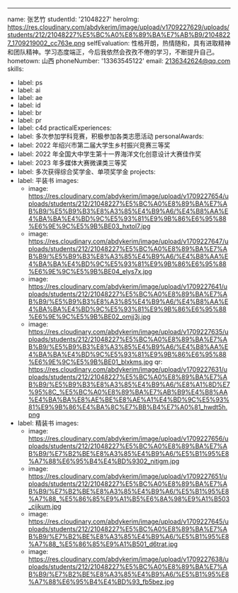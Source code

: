---
name: 张艺竹
studentId: '21048227'
heroImg: https://res.cloudinary.com/abdykerim/image/upload/v1709227629/uploads/students/212/21048227%E5%BC%A0%E8%89%BA%E7%AB%B9/21048227_1709219002_cc763e.png
selfEvaluation: 性格开朗，热情随和，具有进取精神和团队精神。学习态度端正，今后我依然会孜孜不倦的学习，不断提升自己。
hometown: 山西
phoneNumber: '13363545122'
email: 2136342624@qq.com
skills:
  - label: ps
  - label: ai
  - label: ae
  - label: id
  - label: br
  - label: pr
  - label: c4d
practicalExperiences:
  - label: 多次参加学科竞赛，积极参加各类志愿活动
personalAwards:
  - label: 2022 年绍兴市第二届大学生乡村振兴竞赛三等奖
  - label: 2022 年全国大中学生第十一界海洋文化创意设计大赛佳作奖
  - label: 2023 年多媒体大赛微课类三等奖
  - label: 多次获得综合奖学金、单项奖学金
projects:
  - label: 平装书
    images:
      - image: https://res.cloudinary.com/abdykerim/image/upload/v1709227654/uploads/students/212/21048227%E5%BC%A0%E8%89%BA%E7%AB%B9/%E5%B9%B3%E8%A3%85%E4%B9%A6/%E4%B8%AA%E4%BA%BA%E4%BD%9C%E5%93%81%E9%9B%86%E6%95%88%E6%9E%9C%E5%9B%BE03_hxtol7.jpg
      - image: https://res.cloudinary.com/abdykerim/image/upload/v1709227647/uploads/students/212/21048227%E5%BC%A0%E8%89%BA%E7%AB%B9/%E5%B9%B3%E8%A3%85%E4%B9%A6/%E4%B8%AA%E4%BA%BA%E4%BD%9C%E5%93%81%E9%9B%86%E6%95%88%E6%9E%9C%E5%9B%BE04_elys7x.jpg
      - image: https://res.cloudinary.com/abdykerim/image/upload/v1709227641/uploads/students/212/21048227%E5%BC%A0%E8%89%BA%E7%AB%B9/%E5%B9%B3%E8%A3%85%E4%B9%A6/%E4%B8%AA%E4%BA%BA%E4%BD%9C%E5%93%81%E9%9B%86%E6%95%88%E6%9E%9C%E5%9B%BE02_omjj3j.jpg
      - image: https://res.cloudinary.com/abdykerim/image/upload/v1709227635/uploads/students/212/21048227%E5%BC%A0%E8%89%BA%E7%AB%B9/%E5%B9%B3%E8%A3%85%E4%B9%A6/%E4%B8%AA%E4%BA%BA%E4%BD%9C%E5%93%81%E9%9B%86%E6%95%88%E6%9E%9C%E5%9B%BE01_blxkms.jpg
    qr: https://res.cloudinary.com/abdykerim/image/upload/v1709227631/uploads/students/212/21048227%E5%BC%A0%E8%89%BA%E7%AB%B9/%E5%B9%B3%E8%A3%85%E4%B9%A6/%E8%A1%8D%E7%95%8C_%E5%BC%A0%E8%89%BA%E7%AB%B9%E4%B8%AA%E4%BA%BA%E8%AE%BE%E8%AE%A1%E4%BD%9C%E5%93%81%E9%9B%86%E4%BA%8C%E7%BB%B4%E7%A0%81_hwdt5h.png
  - label: 精装书
    images:
      - image: https://res.cloudinary.com/abdykerim/image/upload/v1709227656/uploads/students/212/21048227%E5%BC%A0%E8%89%BA%E7%AB%B9/%E7%B2%BE%E8%A3%85%E4%B9%A6/%E5%B1%95%E8%A7%88%E6%95%B4%E4%BD%9302_nitigm.jpg
      - image: https://res.cloudinary.com/abdykerim/image/upload/v1709227651/uploads/students/212/21048227%E5%BC%A0%E8%89%BA%E7%AB%B9/%E7%B2%BE%E8%A3%85%E4%B9%A6/%E5%B1%95%E8%A7%88_%E5%86%85%E9%A1%B5%E6%8A%98%E9%A1%B503_cijkum.jpg
      - image: https://res.cloudinary.com/abdykerim/image/upload/v1709227645/uploads/students/212/21048227%E5%BC%A0%E8%89%BA%E7%AB%B9/%E7%B2%BE%E8%A3%85%E4%B9%A6/%E5%B1%95%E8%A7%88_%E5%86%85%E9%A1%B501_d6trat.jpg
      - image: https://res.cloudinary.com/abdykerim/image/upload/v1709227638/uploads/students/212/21048227%E5%BC%A0%E8%89%BA%E7%AB%B9/%E7%B2%BE%E8%A3%85%E4%B9%A6/%E5%B1%95%E8%A7%88%E6%95%B4%E4%BD%93_fb5bez.jpg
